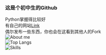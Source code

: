 ### 这是个初中生的Github
Python掌握得比较好<br />
有自己的网站[Link](https://www.chenjunren.site)<br />
偶尔发布一些东西，你也会在这看到其他人的Fork<br />
![About me](https://github-readme-stats.vercel.app/api?username=Chen-Junren&show_icons=true&show_icons=true)
<br />
![Top Langs](https://github-readme-stats.vercel.app/api/top-langs/?username=Chen-Junren&layout=compact)
<br />
![Skills](https://skillicons.dev/icons?i=python,html,js,css,cpp,qt,pycharm,vscode,webstorm,pr,ps,stackoverflow,windows,linux&perline=18)
